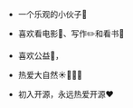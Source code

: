- 一个乐观的小伙子:boy:

- 喜欢看电影:movie_camera:、写作:pencil2:和看书:book:

- 喜欢公益:stars:，

- 热爱大自然:sunny::evergreen_tree::fallen_leaf::maple_leaf:

- 初入开源，永远热爱开源:heart:
